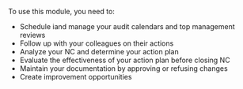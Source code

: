 To use this module, you need to:

- Schedule iand manage your audit calendars and top management reviews
- Follow up with your colleagues on their actions
- Analyze your NC and determine your action plan
- Evaluate the effectiveness of your action plan before closing NC
- Maintain your documentation by approving or refusing changes
- Create improvement opportunities
